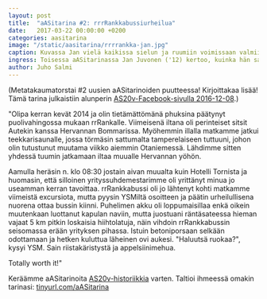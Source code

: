 ```yaml
---
layout: post
title:  "aASitarina #2: rrrRankkabussiurheilua"
date:   2017-03-22 00:00:00 +0200
categories: aasitarina
image: "/static/aasitarina/rrrrankka-jan.jpg"
caption: Kuvassa Jan vielä kaikissa sielun ja ruumiin voimissaan valmiina rrrRankkoihin koitoksiin (©Ananias)
ingress: Toisessa aASitarinassa Jan Juvonen ('12) kertoo, kuinka hän sai rrrRankkabussin kiinni
author: Juho Salmi
---
```


(Metatakaumatorstai #2 uusien aASitarinoiden puutteessa! Kirjoittakaa lisää! Tämä tarina julkaistiin alunperin [AS20v-Facebook-sivulla 2016-12-08](https://www.facebook.com/AS20v/photos/a.428363544218003.1073741828.258282037892822/424872374567120/).)

"Olipa kerran kevät 2014 ja olin tietämättömänä phuksina päätynyt puolivahingossa mukaan rrRankalle. Viimeisenä iltana oli perinteiset sitsit Autekin kanssa Hervannan Bommarissa. Myöhemmin illalla matkamme jatkui teekkarisaunalle, jossa törmäsin sattumalta tamperelaiseen tuttuuni, johon olin tutustunut muutama viikko aiemmin Otaniemessä. Lähdimme sitten yhdessä tuumin jatkamaan iltaa muualle Hervannan yöhön.

Aamulla heräsin n. klo 08:30 jostain aivan muualta kuin Hotelli Tornista ja huomasin, että silloinen yrityssuhdemestarimme oli yrittänyt minua jo useamman kerran tavoittaa. rrRankkabussi oli jo lähtenyt kohti matkamme viimeistä excursiota, mutta pyysin YSMiltä osoitteen ja päätin urheilullisena nuorena ottaa bussin kiinni. Puhelimen akku oli loppumaisillaa enkä oikein muutenkaan luottanut kapulan naviin, mutta juostuani räntäsateessa hieman vajaat 5 km pitkin loskaisia hiihtolatuja, näin vihdoin rrRankkabussin seisomassa erään yrityksen pihassa. Istuin betoniporsaan selkään odottamaan ja hetken kuluttua läheinen ovi aukesi. "Haluutsä ruokaa?", kysyi YSM. Sain riistakäristystä ja appelsiinimehua.

Totally worth it!"

Keräämme aASitarinoita [AS20v-historiikkia](https://www.facebook.com/AS20v/) varten. Taltioi ihmeessä omakin tarinasi: [tinyurl.com/aASitarina](http://tinyurl.com/aASitarina)
